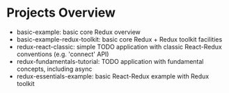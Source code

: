 # Projects Overview

* basic-example: basic core Redux overview
* basic-example-redux-toolkit: basic core Redux + Redux toolkit facilities
* redux-react-classic: simple TODO application with classic React-Redux conventions (e.g. 'connect' API)
* redux-fundamentals-tutorial: TODO application with fundamental concepts, including async
* redux-essentials-example: basic React-Redux example with Redux toolkit 
